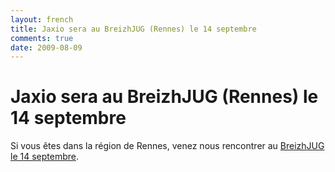 ```yaml
---
layout: french
title: Jaxio sera au BreizhJUG (Rennes) le 14 septembre 
comments: true
date: 2009-08-09
---
```

# Jaxio sera au BreizhJUG (Rennes) le 14 septembre

Si vous êtes dans la région de Rennes, 
venez nous rencontrer au <a href="http://sites.google.com/a/breizhjug.org/home/soiree-spring-3-0">BreizhJUG le 14 septembre</a>.
